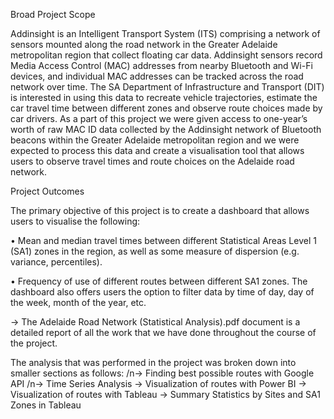 Broad Project Scope

Addinsight is an Intelligent Transport System (ITS) comprising a network of sensors mounted along the road network in the Greater Adelaide metropolitan region that collect floating car data. Addinsight sensors record Media Access Control (MAC) addresses from nearby Bluetooth and Wi-Fi devices, and individual MAC addresses can be tracked across the road network over time. The SA Department of Infrastructure and Transport (DIT) is interested in using this data to recreate vehicle trajectories, estimate the car travel time between different zones and observe route choices made by car drivers.
As a part of this project we were given access to one-year’s worth of raw MAC ID data collected by the Addinsight network of Bluetooth beacons within the Greater Adelaide metropolitan region and we were expected to process this data and create a visualisation tool that allows users to observe travel times and route choices on the Adelaide road network.

Project Outcomes

The primary objective of this project is to create a dashboard that allows users to visualise the following:

•	Mean and median travel times between different Statistical Areas Level 1 (SA1) zones in the region, as well as some measure of dispersion (e.g. variance, percentiles).

•	Frequency of use of different routes between different SA1 zones. 
The dashboard also offers users the option to filter data by time of day, day of the week, month of the year, etc.

-> The Adelaide Road Network (Statistical Analysis).pdf document is a detailed report of all the work that we have done throughout the course of the project.

The analysis that was performed in the project was broken down into smaller sections as follows:
/n-> Finding best possible routes with Google API
/n-> Time Series Analysis
-> Visualization of routes with Power BI
-> Visualization of routes with Tableau
-> Summary Statistics by Sites and SA1 Zones in Tableau

